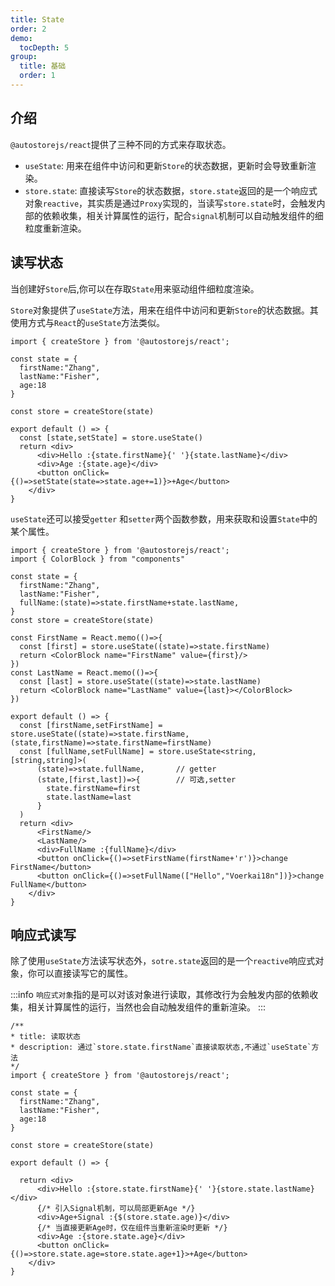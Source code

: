 ```yaml
---
title: State
order: 2  
demo:
  tocDepth: 5
group:
  title: 基础
  order: 1 
---
```


## 介绍

`@autostorejs/react`提供了三种不同的方式来存取状态。

- `useState`: 用来在组件中访问和更新`Store`的状态数据，更新时会导致重新渲染。
- `store.state`: 直接读写`Store`的状态数据，`store.state`返回的是一个响应式对象`reactive`，其实质是通过`Proxy`实现的，当读写`store.state`时，会触发内部的依赖收集，相关计算属性的运行，配合`signal`机制可以自动触发组件的细粒度重新渲染。


## 读写状态

当创建好`Store`后,你可以在存取`State`用来驱动组件细粒度渲染。

`Store`对象提供了`useState`方法，用来在组件中访问和更新`Store`的状态数据。其使用方式与`React`的`useState`方法类似。


```tsx
import { createStore } from '@autostorejs/react';

const state = {
  firstName:"Zhang",
  lastName:"Fisher",
  age:18
}

const store = createStore(state)

export default () => {
  const [state,setState] = store.useState() 
  return <div>
      <div>Hello :{state.firstName}{' '}{state.lastName}</div>
      <div>Age :{state.age}</div>
      <button onClick={()=>setState(state=>state.age+=1)}>+Age</button>
    </div>
}

``` 

`useState`还可以接受`getter` 和`setter`两个函数参数，用来获取和设置`State`中的某个属性。


```tsx 
import { createStore } from '@autostorejs/react';
import { ColorBlock } from "components"

const state = {
  firstName:"Zhang",
  lastName:"Fisher",
  fullName:(state)=>state.firstName+state.lastName,
}
const store = createStore(state)

const FirstName = React.memo(()=>{
  const [first] = store.useState((state)=>state.firstName)
  return <ColorBlock name="FirstName" value={first}/>
})
const LastName = React.memo(()=>{
  const [last] = store.useState((state)=>state.lastName)
  return <ColorBlock name="LastName" value={last}></ColorBlock>
})

export default () => { 
  const [firstName,setFirstName] = store.useState((state)=>state.firstName,(state,firstName)=>state.firstName=firstName)
  const [fullName,setFullName] = store.useState<string,[string,string]>(
      (state)=>state.fullName,       // getter
      (state,[first,last])=>{        // 可选,setter
        state.firstName=first
        state.lastName=last
      }
  )
  return <div>
      <FirstName/>
      <LastName/> 
      <div>FullName :{fullName}</div>
      <button onClick={()=>setFirstName(firstName+'r')}>change FirstName</button>
      <button onClick={()=>setFullName(["Hello","Voerkai18n"])}>change FullName</button>
    </div>
}

``` 


## 响应式读写

除了使用`useState`方法读写状态外，`sotre.state`返回的是一个`reactive`响应式对象，你可以直接读写它的属性。

:::info
`响应式对象`指的是可以对该对象进行读取，其修改行为会触发内部的依赖收集，相关计算属性的运行，当然也会自动触发组件的重新渲染。
:::


```tsx
/**
* title: 读取状态
* description: 通过`store.state.firstName`直接读取状态,不通过`useState`方法
*/
import { createStore } from '@autostorejs/react';
 
const state = {
  firstName:"Zhang",
  lastName:"Fisher",
  age:18
}

const store = createStore(state)

export default () => {

  return <div>
      <div>Hello :{store.state.firstName}{' '}{store.state.lastName}</div>
      {/* 引入Signal机制，可以局部更新Age */}
      <div>Age+Signal :{$(store.state.age)}</div>
      {/* 当直接更新Age时，仅在组件当重新渲染时更新 */}
      <div>Age :{store.state.age}</div>
      <button onClick={()=>store.state.age=store.state.age+1}>+Age</button>
    </div>
}

``` 

